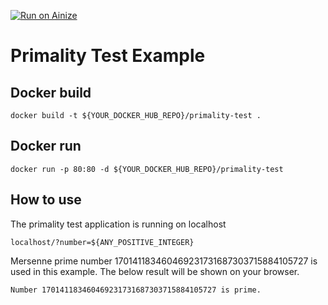 [![Run on Ainize](https://ainize-run-web.herokuapp.com/static/images/run_on_ainize_button.png)](https://ainize-dev.web.app/redirect?git_repo=github.com/ainize-team/ainize-run-primality-test-example)

# Primality Test Example

## Docker build
```
docker build -t ${YOUR_DOCKER_HUB_REPO}/primality-test .
```
## Docker run
```
docker run -p 80:80 -d ${YOUR_DOCKER_HUB_REPO}/primality-test
```

## How to use
The primality test application is running on localhost
```
localhost/?number=${ANY_POSITIVE_INTEGER}
```
Mersenne prime number 170141183460469231731687303715884105727 is used in this example.
The below result will be shown on your browser.
```
Number 170141183460469231731687303715884105727 is prime.
```
